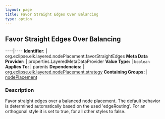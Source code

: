 ```yaml
---
layout: page
title: Favor Straight Edges Over Balancing
type: option
---
```

## Favor Straight Edges Over Balancing

----|----
**Identifier:** | org.eclipse.elk.layered.nodePlacement.favorStraightEdges
**Meta Data Provider:** | properties.LayeredMetaDataProvider
**Value Type:** | `boolean`
**Applies To:** | parents
**Dependencies:** | [org.eclipse.elk.layered.nodePlacement.strategy](org-eclipse-elk-layered-nodePlacement-strategy)
**Containing Groups:** | [nodePlacement](org-eclipse-elk-layered-nodePlacement)


### Description
Favor straight edges over a balanced node placement. The default behavior is determined automatically based on the used 'edgeRouting'. For an orthogonal style it is set to true, for all other styles to false.

